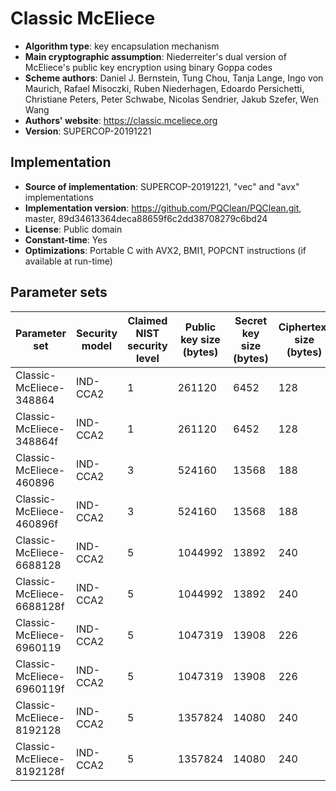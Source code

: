 # Classic McEliece

- **Algorithm type**: key encapsulation mechanism
- **Main cryptographic assumption**: Niederreiter's dual version of McEliece's public key encryption using binary Goppa codes
- **Scheme authors**: Daniel J. Bernstein, Tung Chou, Tanja Lange, Ingo von Maurich, Rafael Misoczki, Ruben Niederhagen, Edoardo Persichetti, Christiane Peters, Peter Schwabe, Nicolas Sendrier, Jakub Szefer, Wen Wang
- **Authors' website**: https://classic.mceliece.org
- **Version**: SUPERCOP-20191221

## Implementation

- **Source of implementation**: SUPERCOP-20191221, "vec" and "avx" implementations
- **Implementation version**: https://github.com/PQClean/PQClean.git, master, 89d34613364deca88659f6c2dd38708279c6bd24
- **License**: Public domain
- **Constant-time**: Yes
- **Optimizations**: Portable C with AVX2, BMI1, POPCNT instructions (if available at run-time)

## Parameter sets

| Parameter set             | Security model | Claimed NIST security level | Public key size (bytes) | Secret key size (bytes) | Ciphertext size (bytes) | Shared secret size (bytes) |
| ------------------------- | -------------- | --------------------------- | ----------------------- | ----------------------- | ----------------------- | -------------------------- |
| Classic-McEliece-348864   | IND-CCA2       | 1                           | 261120                  | 6452                    | 128                     | 32                         |
| Classic-McEliece-348864f  | IND-CCA2       | 1                           | 261120                  | 6452                    | 128                     | 32                         |
| Classic-McEliece-460896   | IND-CCA2       | 3                           | 524160                  | 13568                   | 188                     | 32                         |
| Classic-McEliece-460896f  | IND-CCA2       | 3                           | 524160                  | 13568                   | 188                     | 32                         |
| Classic-McEliece-6688128  | IND-CCA2       | 5                           | 1044992                 | 13892                   | 240                     | 32                         |
| Classic-McEliece-6688128f | IND-CCA2       | 5                           | 1044992                 | 13892                   | 240                     | 32                         |
| Classic-McEliece-6960119  | IND-CCA2       | 5                           | 1047319                 | 13908                   | 226                     | 32                         |
| Classic-McEliece-6960119f | IND-CCA2       | 5                           | 1047319                 | 13908                   | 226                     | 32                         |
| Classic-McEliece-8192128  | IND-CCA2       | 5                           | 1357824                 | 14080                   | 240                     | 32                         |
| Classic-McEliece-8192128f | IND-CCA2       | 5                           | 1357824                 | 14080                   | 240                     | 32                         |
